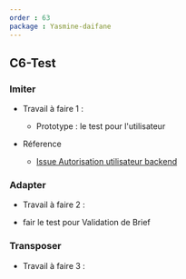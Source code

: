 ```yaml
---
order : 63
package : Yasmine-daifane
---
```


## C6-Test

### Imiter
  
-  Travail à faire 1 :
     - Prototype : le test pour l'utilisateur 
  
  
- Réference 
    - [Issue Autorisation utilisateur backend ](https://github.com/labs-web/prototype/issues/41)

### Adapter 
 - Travail à faire 2 :
  
  -   fair le test pour  Validation de Brief    

### Transposer

- Travail à faire 3 :
  



